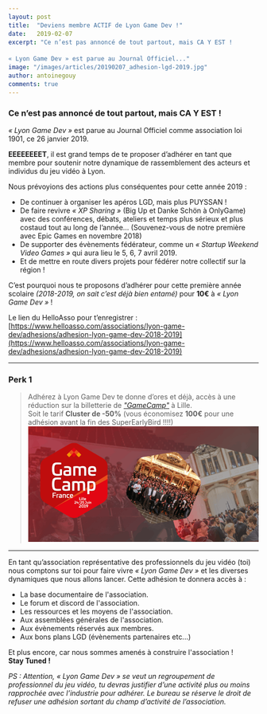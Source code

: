 ```yaml
---
layout: post
title:  "Deviens membre ACTIF de Lyon Game Dev !"
date:   2019-02-07
excerpt: "Ce n’est pas annoncé de tout partout, mais CA Y EST !

« Lyon Game Dev » est parue au Journal Officiel..."
image: "/images/articles/20190207_adhesion-lgd-2019.jpg"
author: antoinegouy
comments: true 
---
```


### Ce n’est pas annoncé de tout partout, mais CA Y EST !

*« Lyon Game Dev »* est parue au Journal Officiel comme association loi 1901, ce 26 janvier 2019.

**EEEEEEEET**, il est grand temps de te proposer d’adhérer en tant que membre pour soutenir notre dynamique de rassemblement des acteurs et individus du jeu vidéo à Lyon.

Nous prévoyions des actions plus conséquentes pour cette année 2019 :
* De continuer à organiser les apéros LGD, mais plus PUYSSAN !
* De faire revivre *« XP Sharing »* (Big Up et Danke Schön à OnlyGame) avec des conférences, débats, ateliers et temps plus sérieux et plus costaud tout au long de l’année… (Souvenez-vous de notre première avec Epic Games en novembre 2018)
* De supporter des évènements fédérateur, comme un *« Startup Weekend Video Games »* qui aura lieu le 5, 6, 7 avril 2019.
* Et de mettre en route divers projets pour fédérer notre collectif sur la région !

C’est pourquoi nous te proposons d’adhérer pour cette première année scolaire *(2018-2019, on sait c’est déjà bien entamé)* pour **10€** à *« Lyon Game Dev »* ! 

Le lien du HelloAsso pour t’enregistrer : [https://www.helloasso.com/associations/lyon-game-dev/adhesions/adhesion-lyon-game-dev-2018-2019](https://www.helloasso.com/associations/lyon-game-dev/adhesions/adhesion-lyon-game-dev-2018-2019)

---

### Perk 1

>Adhérez à Lyon Game Dev te donne d’ores et déjà, accès à une réduction sur la billetterie de [*"GameCamp"*](http://gamecamp.fr/) à Lille.  
Soit le tarif **Cluster de -50%** (vous économisez **100€** pour une adhésion avant la fin des SuperEarlyBird !!!!)   
![GameCamp Billeterie](/images/articles/20190207_gamecamp_eventbrite_2019.png)
---

En tant qu’association représentative des professionnels du jeu vidéo (toi) nous comptons sur toi pour faire vivre *« Lyon Game Dev »* et les diverses dynamiques que nous allons lancer. Cette adhésion te donnera accès à :

* La base documentaire de l'association.
* Le forum et discord de l'association.
* Les ressources et les moyens de l'association.
* Aux assemblées générales de l'association.
* Aux évènements réservés aux membres.
* Aux bons plans LGD (évènements partenaires etc...)

Et plus encore, car nous sommes amenés à construire l'association !  
**Stay Tuned !**

*PS : Attention, « Lyon Game Dev » se veut un regroupement de professionnel du jeu vidéo, tu devras justifier d’une activité plus ou moins rapprochée avec l’industrie pour adhérer. Le bureau se réserve le droit de refuser une adhésion sortant du champ d’activité de l’association.*

